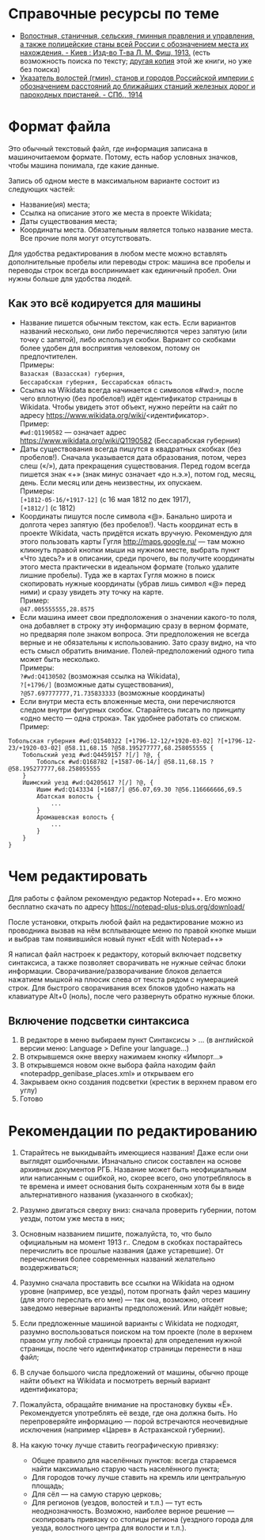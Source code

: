 # Справочные ресурсы по теме

* [Волостныя, станичныя, сельския, гминныя правления и управления, а также полицейские станы всей России с обозначением места их нахождения. - Киев : Изд-во Т-ва Л. М. Фиш, 1913.](https://books.google.ru/books?id=jBEoBwAAQBAJ&printsec=frontcover&hl=ru&source=gbs_ge_summary_r&cad=0#v=onepage&q&f=false) (есть возможность поиска по тексту; [другая копия](http://www.prlib.ru/item/404525) этой же книги, но уже без поиска)
* [Указатель волостей (гмин), станов и городов Российской империи с обозначением расстояний до ближайших станций железных дорог и пароходных пристаней. - СПб., 1914](http://elib.shpl.ru/ru/indexes/values/66463)

# Формат файла

Это обычный текстовый файл, где информация записана в машиночитаемом формате. Потому, есть набор условных значков, чтобы машина понимала, где какие данные.

Запись об одном месте в максимальном варианте состоит из следующих частей:
* Название(ия) места;
* Ссылка на описание этого же места в проекте Wikidata;
* Даты существования места;
* Координаты места.
Обязательным является только название места. Все прочие поля могут отсутствовать.

Для удобства редактирования в любом месте можно вставлять дополнительные пробелы или переводы строк: машина все пробелы и переводы строк всегда воспринимает как единичный пробел. Они нужны больше для удобства людей.

## Как это всё кодируется для машины

* Название пишется обычным текстом, как есть. Если вариантов названий несколько, они либо перечисляются через запятую (или точку с запятой), либо используя скобки. Вариант со скобками более удобен для восприятия человеком, потому он предпочтителен.  
Примеры:  
`Вазаская (Вазасская) губерния`,  
`Бессарабская губерния, Бессарабская область`
* Ссылка на Wikidata всегда начинается с символов «#wd:», после чего вплотную (без пробелов!) идёт идентификатор страницы в Wikidata. Чтобы увидеть этот объект, нужно перейти на сайт по адресу https://www.wikidata.org/wiki/<идентификатор>.  
Пример:  
`#wd:Q1190582` — означает адрес https://www.wikidata.org/wiki/Q1190582 (Бессарабская губерния)
* Даты существования всегда пишутся в квадратных скобках (без пробелов!). Сначала указывается дата образования, потом, через слеш («/»), дата прекращения существования. Перед годом всегда пишется знак «+» (знак минус означает «до н.э.»), потом год, месяц, день. Если месяц или день неизвестны, их опускаем.  
Примеры:  
`[+1812-05-16/+1917-12]` (с 16 мая 1812 по дек 1917),  
`[+1812/]` (с 1812)
* Координаты пишутся после символа «@». Банально широта и долгота через запятую (без пробелов!). Часть координат есть в проекте Wikidata, часть придётся искать вручную. Рекомендую для этого пользовать карты Гугля http://maps.google.ru/ — там можно кликнуть правой кнопки мыши на нужном месте, выбрать пункт «Что здесь?» и в описании, среди прочего, вы получите координаты этого места практически в идеальном формате (только удалите лишние пробелы). Туда же в картах Гугля можно в поиск скопировать нужные координаты (убрав лишь символ «@» перед ними) и сразу увидеть эту точку на карте.  
Пример:  
`@47.005555555,28.8575`
* Если машина имеет свои предположения о значении какого-то поля, она добавляет в строку эту информацию сразу в верном формате, но предваряя поле знаком вопроса. Эти предположения не всегда верные и не обязательны к использованию. Зато сразу видно, на что есть смысл обратить внимание. Полей-предположений одного типа может быть несколько.  
Примеры:  
`?#wd:Q4130502` (возможная ссылка на Wikidata),  
`?[+1796/]` (возможные даты существования),  
`?@57.697777777,71.735833333` (возможные координаты)
* Если внутри места есть вложенные места, они перечисляются следом внутри фигурных скобок. Старайтесь писать по принципу «одно место — одна строка». Так удобнее работать со списком.  
Пример:
```
Тобольская губерния #wd:Q1540322 [+1796-12-12/+1920-03-02] ?[+1796-12-23/+1920-03-02] @58.11,68.15 ?@58.195277777,68.258055555 {
	Тобольский уезд #wd:Q4459157 ?[/] ?@, {
		Тобольск #wd:Q168782 [+1587-06-14/] @58.11,68.15 ?@58.195277777,68.258055555
	}
	Ишимский уезд #wd:Q4205617 ?[/] ?@, {
		Ишим #wd:Q143334 [+1687/] @56.07,69.30 ?@56.116666666,69.5
		Абатская волость {
			...
		}
		Аромашевская волость {
			...
		}
	}
}
```



# Чем редактировать

Для работы с файлом рекомендую редактор Notepad++. Его можно бесплатно скачать по адресу https://notepad-plus-plus.org/download/

После установки, открыть любой файл на редактирование можно из проводника вызвав на нём всплывающее меню по правой кнопке мыши и выбрав там появившийся новый пункт «Edit with Notepad++»

Я написал файл настроек к редактору, который включает подсветку синтаксиса, а также позволяет сворачивать не нужные сейчас блоки информации.
Сворачивание/разворачивание блоков делается нажатием мышкой на плюсик слева от текста рядом с нумерацией строк.
Для быстрого сворачивания всех блоков удобно нажать на клавиатуре Alt+0 (ноль), после чего развернуть обратно нужные блоки.

## Включение подсветки синтаксиса

1. В редакторе в меню выбираем пункт Синтаксисы > … (в английской версии меню: Language > Define your language…)
2. В открывшемся окне вверху нажимаем кнопку «Импорт…»
3. В открывшемся новом окне выбора файла находим файл «notepadpp_genibase_places.xml» и открываем его
4. Закрываем окно создания подсветки (крестик в верхнем правом его углу)
5. Готово



# Рекомендации по редактированию

1. Старайтесь не выкидывайть имеющиеся названия! Даже если они выглядят ошибочными. Изначально список составлен на основе архивных документов РГБ. Название может быть неофициальным или написанным с ошибкой, но, скорее всего, оно употреблялось в те времена и имеет основания быть сохраненным хотя бы в виде альтернативного названия (указанного в скобках);

1. Разумно двигаться сверху вниз: сначала проверить губернии, потом уезды, потом уже места в них;

1. Основным названием пишите, пожалуйста, то, что было официальным на момент 1913 г.. Следом в скобках постарайтесь перечислить все прошлые названия (даже устаревшие). От перечисления более современных названий желательно воздерживаться;

2. Разумно сначала проставить все ссылки на Wikidata на одном уровне (например, все уезды), потом прогнать файл через машину (для этого переслать его мне) — так она, возможно, отсеит заведомо неверные варианты предположений. Или найдёт новые;

3. Если предложенные машиной варианты с Wikidata не подходят, разумно воспользоваться поиском на том проекте (поле в верхнем правом углу любой страницы проекта) для определения нужной страницы, после чего идентификатор страницы перенести в наш файл;

4. В случае большого числа предложений от машины, обычно проще найти объект на Wikidata и посмотреть верный вариант идентификатора;

5. Пожалуйста, обращайте внимание на простановку буквы «Ё». Рекомендуется употреблять её везде, где она должна быть. Но перепроверяйте информацию — порой встречаются неочевидные исключения (например «Царев» в Астраханской губернии).

6. На какую точку лучше ставить географическую привязку:
    * Общее правило для населённых пунктов: всегда стараемся найти максимально старую часть населённого пункта;
    * Для городов точку лучше ставить на кремль или центральную площадь;
    * Для сёл — на самую старую церковь;
    * Для регионов (уездов, волостей и т.п.) — тут есть неоднозначность. Возможно, наиболее верное решение — скопировать привязку со столицы региона (уездного города для уезда, волостного центра для волости и т.п.).
